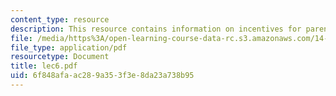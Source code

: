 ```yaml
---
content_type: resource
description: This resource contains information on incentives for parents and children.
file: /media/https%3A/open-learning-course-data-rc.s3.amazonaws.com/14-11-putting-social-sciences-to-the-test-field-experiments-in-economics-spring-2006/6f848afaac289a353f3e8da23a738b95_lec6.pdf
file_type: application/pdf
resourcetype: Document
title: lec6.pdf
uid: 6f848afa-ac28-9a35-3f3e-8da23a738b95
---
```

